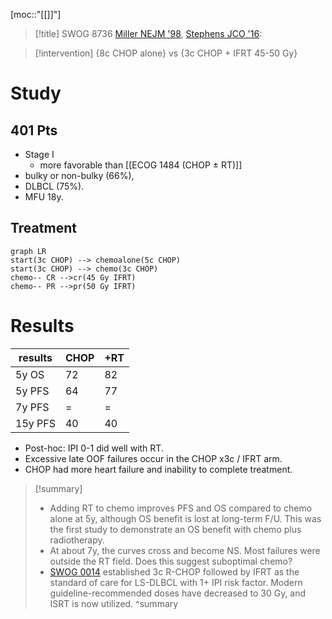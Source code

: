 [moc::"[[]]"]
>[!title]
> SWOG 8736 [Miller NEJM '98](https://www.nejm.org/doi/10.1056/NEJM199807023390104?url_ver=Z39.88-2003&rfr_id=ori:rid:crossref.org&rfr_dat=cr_pub%3dwww.ncbi.nlm.nih.gov), [Stephens JCO '16](https://www.ncbi.nlm.nih.gov/pmc/articles/PMC5012710/):

>[!intervention]
> {8c CHOP alone} vs {3c CHOP + IFRT 45-50 Gy}

# Study
## 401 Pts
- Stage I
	- more favorable than [[ECOG 1484 (CHOP ± RT)]]
- bulky or non-bulky (66%),
- DLBCL (75%). 
- MFU 18y.

## Treatment
```mermaid
graph LR
start(3c CHOP) --> chemoalone(5c CHOP)
start(3c CHOP) --> chemo(3c CHOP) 
chemo-- CR -->cr(45 Gy IFRT)
chemo-- PR -->pr(50 Gy IFRT)
```

# Results
| results | CHOP | +RT |
| ------- | ---- | --- |
| 5y OS   | 72   | 82  |
| 5y PFS  | 64   | 77  |
| 7y PFS  | =    | =   |
| 15y PFS | 40   | 40  |

- Post-hoc: IPI 0-1 did well with RT.
- Excessive late OOF failures occur in the CHOP x3c / IFRT arm.
- CHOP had more heart failure and inability to complete treatment.

>[!summary]
> - Adding RT to chemo improves PFS and OS compared to chemo alone at 5y, although OS benefit is lost at long-term F/U. This was the first study to demonstrate an OS benefit with chemo plus radiotherapy.
>- At about 7y, the curves cross and become NS. Most failures were outside the RT field. Does this suggest suboptimal chemo?
>- [SWOG 0014](https://docs.google.com/document/d/1gKy2Hpx7FxInjOpKIBkTFJWpqhJ3I-gSXz9eRwq-NSY/edit#bookmark=id.59m21epibzi1) established 3c R-CHOP followed by IFRT as the standard of care for LS-DLBCL with 1+ IPI risk factor. Modern guideline-recommended doses have decreased to 30 Gy, and ISRT is now utilized.
>^summary
